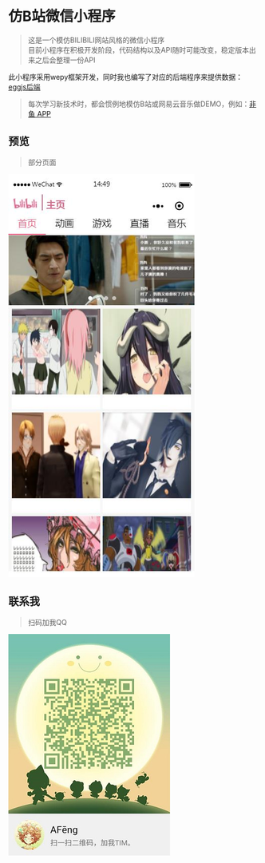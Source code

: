 # 仿B站微信小程序

> 这是一个模仿BILIBILI网站风格的微信小程序  
> 目前小程序在积极开发阶段，代码结构以及API随时可能改变，稳定版本出来之后会整理一份API  

此小程序采用wepy框架开发，同时我也编写了对应的后端程序来提供数据：[eggjs后端](https://github.com/GitHubAFeng/EggJsForAsBiLi)  
> 每次学习新技术时，都会惯例地模仿B站或网易云音乐做DEMO，例如：[非鱼 APP](https://github.com/GitHubAFeng/AFengAndroid)  

## 预览
> 部分页面

![preview/preview.jpg](preview/preview.jpg)


## 联系我
> 扫码加我QQ  

![QQ](preview/qq.jpg)

